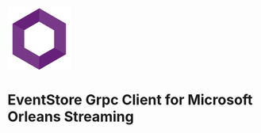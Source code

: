<img src="https://raw.githubusercontent.com/hongliyu2002/Orleans.FluentResult/master/resources/icons/logo_128.png" alt="Fluent Result"/>

# EventStore Grpc Client for Microsoft Orleans Streaming
